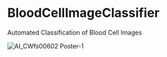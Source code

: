# BloodCellImageClassifier
Automated Classification of Blood Cell Images 


![AI_CWfs00602 Poster-1](https://github.com/Beehive324/BloodCellImageClassifier/assets/63168364/703c1639-fecf-4eb2-a46f-8e910a73f1f9)

